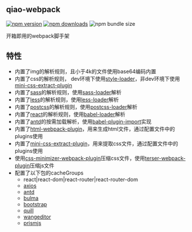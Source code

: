 ## qiao-webpack

[![npm version](https://img.shields.io/npm/v/qiao-webpack.svg?style=flat-square)](https://www.npmjs.org/package/qiao-webpack)
[![npm downloads](https://img.shields.io/npm/dm/qiao-webpack.svg?style=flat-square)](https://npm-stat.com/charts.html?package=qiao-webpack)
![npm bundle size](https://img.shields.io/bundlephobia/minzip/qiao-webpack)

开箱即用的webpack脚手架

## 特性

- 内置了img的解析规则，且小于4k的文件使用base64编码内置
- 内置了css的解析规则， dev环境下使用[style-loader](https://webpack.js.org/loaders/style-loader/#root)，非dev环境下使用[mini-css-extract-plugin](https://webpack.js.org/plugins/mini-css-extract-plugin/#root)
- 内置了[sass](https://sass-lang.com/)的解析规则，使用[sass-loader](https://webpack.js.org/loaders/sass-loader/#root)解析
- 内置了[less](https://lesscss.org/)的解析规则，使用[less-loader](https://webpack.js.org/loaders/less-loader/#root)解析
- 内置了[postcss](https://postcss.org/)的解析规则，使用[postcss-loader](https://webpack.js.org/loaders/postcss-loader/#root)解析
- 内置了[react](https://reactjs.org/)的解析规则，使用[babel-loader](https://webpack.js.org/loaders/babel-loader/#root)解析
- 内置了[antd](https://ant.design/index-cn)的按需加载解析，使用[babel-plugin-import](https://www.npmjs.com/package/babel-plugin-import)实现
- 内置了[html-webpack-plugin](https://webpack.js.org/plugins/html-webpack-plugin/#root)，用来生成html文件，通过配置文件中的plugins使用
- 内置了[mini-css-extract-plugin](https://webpack.js.org/plugins/mini-css-extract-plugin/#root)，用来提取css文件，通过配置文件中的plugins使用
- 使用[css-minimizer-webpack-plugin](https://webpack.js.org/plugins/css-minimizer-webpack-plugin/#root)压缩css文件，使用[terser-webpack-plugin](https://webpack.js.org/plugins/terser-webpack-plugin/#root)压缩js文件
- 配置了以下包的cacheGroups
  - react|react-dom|react-router|react-router-dom
  - [axios](https://axios-http.com/)
  - [antd](https://ant.design/index-cn)
  - [bulma](https://bulma.io/)
  - [bootstrap](https://getbootstrap.com/)
  - [quill](https://quilljs.com/)
  - [wangeditor](https://www.wangeditor.com/)
  - [prismjs](https://prismjs.com/)